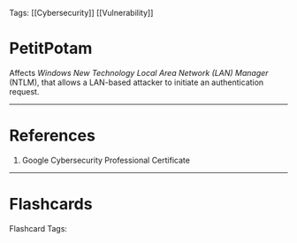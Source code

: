 Tags: [[Cybersecurity]] [[Vulnerability]]
# PetitPotam

Affects *Windows New Technology Local Area Network (LAN) Manager* (NTLM), that allows a LAN-based attacker to initiate an authentication request.

---
# References

1. Google Cybersecurity Professional Certificate

---
# Flashcards

Flashcard Tags: 